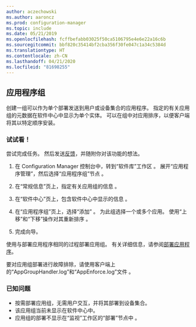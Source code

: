 ```yaml
---
author: aczechowski
ms.author: aaroncz
ms.prod: configuration-manager
ms.topic: include
ms.date: 05/21/2019
ms.openlocfilehash: fcffbefabb03025f50ca5106795e4e6e22a16c6b
ms.sourcegitcommit: bbf820c35414bf2cba356f30fe047c1a34c5384d
ms.translationtype: HT
ms.contentlocale: zh-CN
ms.lasthandoff: 04/21/2020
ms.locfileid: "81698255"
---
```

## <a name="application-groups"></a><a name="bkmk_app-group"></a> 应用程序组

<!--3555907-->

创建一组可以作为单个部署发送到用户或设备集合的应用程序。 指定的有关应用组的元数据在软件中心中显示为单个实体。 可以在组中对应用排序，以便客户端将其以特定顺序安装。

### <a name="try-it-out"></a>试试看！

尝试完成任务。 然后发送[反馈](../../../../understand/find-help.md#product-feedback)，并随附你对该功能的想法。

1. 在 Configuration Manager 控制台中，转到“软件库”工作区  。 展开“应用程序管理”，然后选择“应用程序组”节点 。  

1. 在“常规信息”页上，指定有关应用组的信息  。  

1. 在“软件中心”页上，包含软件中心中显示的信息  。  

1. 在“应用程序组”页上，选择“添加”   。 为此组选择一个或多个应用。 使用“上移”和“下移”操作对其重新排序   。  

1. 完成向导。  

使用与部署应用程序相同的过程部署应用组。 有关详细信息，请参阅[部署应用程序](../../../../../apps/deploy-use/deploy-applications.md)。

要对应用组部署进行故障排除，请使用客户端上的“AppGroupHandler.log”和“AppEnforce.log”文件   。

### <a name="known-issues"></a>已知问题

- 按需部署应用组，无需用户交互，并将其部署到设备集合。
- 该应用组当前未显示在软件中心中。
- 应用组的部署不显示在“监视”工作区的“部署”节点中   。
